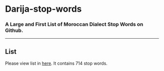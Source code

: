 # Darija-stop-words
### A Large and First List of Moroccan Dialect Stop Words on Github.
------------------------------------------------
## List 
Please view list in [here](https://github.com/ze4one/darija-stop-words/blob/main/stopwords.txt). It contains 714 stop words.
